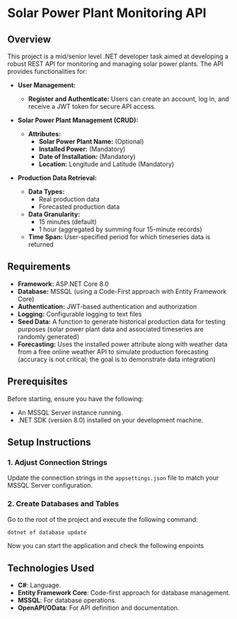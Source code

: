 # Solar Power Plant Monitoring API

## Overview

This project is a mid/senior level .NET developer task aimed at developing a robust REST API for monitoring and managing solar power plants. The API provides functionalities for:

- **User Management:**
  - **Register and Authenticate:** Users can create an account, log in, and receive a JWT token for secure API access.
  
- **Solar Power Plant Management (CRUD):**
  - **Attributes:**
    - **Solar Power Plant Name:** (Optional)
    - **Installed Power:** (Mandatory)
    - **Date of Installation:** (Mandatory)
    - **Location:** Longitude and Latitude (Mandatory)
  
- **Production Data Retrieval:**
  - **Data Types:**
    - Real production data
    - Forecasted production data
  - **Data Granularity:**
    - 15 minutes (default)
    - 1 hour (aggregated by summing four 15-minute records)
  - **Time Span:** User-specified period for which timeseries data is returned

## Requirements

- **Framework:** ASP.NET Core 8.0
- **Database:** MSSQL (using a Code-First approach with Entity Framework Core)
- **Authentication:** JWT-based authentication and authorization
- **Logging:** Configurable logging to text files
- **Seed Data:** A function to generate historical production data for testing purposes (solar power plant data and associated timeseries are randomly generated)
- **Forecasting:** Uses the installed power attribute along with weather data from a free online weather API to simulate production forecasting (accuracy is not critical; the goal is to demonstrate data integration)

## Prerequisites

Before starting, ensure you have the following:

- An MSSQL Server instance running.
- .NET SDK (version 8.0) installed on your development machine.

## Setup Instructions

### 1. Adjust Connection Strings

Update the connection strings in the `appsettings.json` file to match your MSSQL Server configuration.

### 2. Create Databases and Tables

Go to the root of the project and  execute the following command:

```bash
dotnet ef database update
```
Now you can start the application and check the following enpoints

## Technologies Used
- **C#**: Language.
- **Entity Framework Core**: Code-first approach for database management.
- **MSSQL**: For database operations.
- **OpenAPI/OData**: For API definition and documentation.
